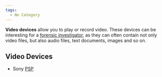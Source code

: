 ```yaml
---
tags:
  - No Category
---
```

**Video devices** allow you to play or record video. These devices can
be interesting for a [forensic
investigator](forensic_investigator.md), as they can often
contain not only video files, but also audio files, text documents,
images and so on.

## Video Devices

- Sony [PSP](psp.md)